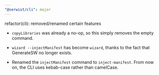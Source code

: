 ```yaml
---
"@serwist/cli": major
---
```


refactor(cli): removed/renamed certain features

- `copyLibraries` was already a no-op, so this simply removes the empty command.

- `wizard --injectManifest` has become `wizard`, thanks to the fact that GenerateSW no longer exists.

- Renamed the `injectManifest` command to `inject-manifest`. From now on, the CLI uses kebab-case rather than camelCase.
